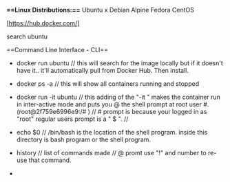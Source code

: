 
**==Linux Distributions:==**
Ubuntu x
Debian
Alpine
Fedora
CentOS

[https://hub.docker.com/]

search ubuntu

==Command Line Interface - CLI==
- docker run ubuntu            // this will search for the image locally but if it doesn't have it.. it'll                                                     automatically pull from Docker Hub. Then install.
- docker ps -a                      // this will show all containers running and stopped 

- docker run -it ubuntu       // this adding of the "-it " makes the container run in inter-active                                                       mode and puts you @ the shell prompt at root user #.                                                                    (root@2f759e6996e9:/# ) // # prompt is because your logged in                                                   as "root" regular users prompt is a " $ ". // 

-  echo $0                           // /bin/bash is the location of the shell program. inside this directory                                                is bash program or the shell program.
- history                              // list of commands made // @ promt use "!" and number to re-use                                                   that command.
- 